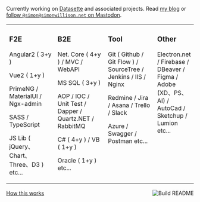 Currently working on [Datasette](https://datasette.io/) and associated projects. Read [my blog](https://simonwillison.net/) or <a href="https://fedi.simonwillison.net/@simon">follow `@simon@simonwillison.net` on Mastodon</a>.

<table><tr><td valign="top" width="33%">

### F2E

Angular2 ( 3+y )
  
Vue2 ( 1+y )
  
PrimeNG / MaterialUI / Ngx-admin
  
SASS / TypeScript
  
JS Lib ( jQuery、Chart、Three、D3 ) etc...
  
</td><td valign="top" width="34%">

### B2E

Net. Core ( 4+y ) / MVC / WebAPI          

MS SQL ( 3+y ) 

AOP / IOC / Unit Test / Dapper / Quartz.NET / RabbitMQ             
  
C# ( 4+y ) / VB ( 1+y )
  
Oracle ( 1+y ) etc...  
  
</td><td valign="top" width="33%">
  
### Tool

Git ( Github / Git Flow ) / SourceTree / Jenkins / IIS / Nginx

Redmine / Jira / Asana / Trello / Slack

Azure / Swagger / Postman etc...
  
</td><td valign="top" width="33%">
  
### Other

Electron.net / Firebase / DBeaver / Figma / Adobe (XD、PS、AI) / AutoCad / Sketchup / Lumion etc...
  
</td></tr></table>

<a href="https://github.com/simonw/simonw/actions"><img src="https://github.com/simonw/simonw/workflows/Build%20README/badge.svg" align="right" alt="Build README"></a> <a href="https://simonwillison.net/2020/Jul/10/self-updating-profile-readme/">How this works</a>
